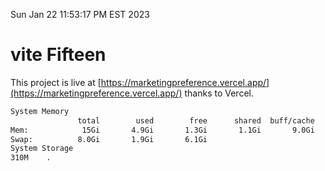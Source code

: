 Sun Jan 22 11:53:17 PM EST 2023

# vite Fifteen


This project is live at [https://marketingpreference.vercel.app/](https://marketingpreference.vercel.app/) thanks to Vercel.

```bash
System Memory
               total        used        free      shared  buff/cache   available
Mem:            15Gi       4.9Gi       1.3Gi       1.1Gi       9.0Gi       8.8Gi
Swap:          8.0Gi       1.9Gi       6.1Gi
System Storage
310M	.
```
```bash

